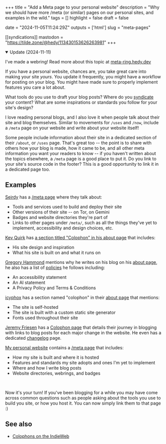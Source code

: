 +++
title = "Add a Meta page to your personal website"
description = "Why we should have more /meta (or similar) pages on our personal sites, and examples in the wild."
tags = []
highlight = false
draft = false

date = "2024-11-05T11:24:29Z"
outputs = ['html']
slug = "meta-pages"

[[syndications]]
mastodon = "https://tilde.zone/@hedy/113430153626263981"
+++

<details open=""><summary>Update (2024-11-11)</summary>

I've made a webring! Read more about this topic at
[meta-ring.hedy.dev](https://meta-ring.hedy.dev/)

</details>

If you have a personal website, chances are, you take great care into making your site *yours*. You update it frequently, you might have a workflow for posting on your blog. You might have made sure to properly implement features you care a lot about.

What tools do you use to draft your blog posts? Where do you [syndicate](https://indieweb.org/POSSE) your content? What are some inspirations or standards you follow for your site's design?

I love reading personal blogs, and I also love it when people talk about their site and blog themselves. Similar to movements for `/uses` and `/now`, include a `/meta` page on your website and write about your website itself!

Some people include information about their site in a dedicated section of their `/about`, or `/uses` page. That's great too -- the point is to share with others how your blog is made, how it came to be, and all other meta information you want your readers to know -- if you haven't written about the topics elsewhere, a `/meta` page is a good place to put it. Do you link to your site's source code in the footer? This is a good opportunity to link it in a dedicated page too.

## Examples

[Seirdy](https://seirdy.one/) has a [/meta page](https://seirdy.one/meta/) where they talk about:
- Tools and services used to build and deploy their site
- Other versions of their site -- on Tor, on Gemini
- Badges and website directories they're part of
- Links to other pages under `/meta/`, such as all the things they've yet to implement, accessibility and design choices, etc.

[Kev Quirk](https://kevquirk.com/) has [a section titled "Colophon" in his about page](https://kevquirk.com/about#2) that includes:
- His site design and inspiration
- What his site is built on and what it runs on

[Gregory Hammond](https://gregoryhammond.ca/) mentions why he writes on his blog on his [about page](https://gregoryhammond.ca/about/), he also has a list of [policies](https://gregoryhammond.ca/policies/) he follows including:
- An accessibility statement
- An AI statement
- A Privacy Policy and Terms & Conditions

[icyphox](https://anirudh.fi/) has a section named "colophon" in their [about page](https://anirudh.fi/about/) that mentions:
- The site is self-hosted
- The site is built with a custom static site generator
- Fonts used throughout their site

[Jeremy Friesen](https://takeonrules.com/) has a [Colophon page](https://takeonrules.com/about/colophon/) that details their journey in blogging with links to blog posts for each major change in the website. He even has a dedicated [changelog](https://takeonrules.com/site-map/changelog/) page.

[My personal website](https://home.hedy.dev/) contains a [/meta page](https://home.hedy.dev/meta/) that includes:
- How my site is built and where it is hosted
- Features and standards my site adopts and ones I'm yet to implement
- Where and how I write blog posts
- Website directories, webrings, and badges

<br />

Now it's your turn! If you've been blogging for a while you may have come across common questions such as people asking about the tools you use to build you site, or how you host it. You can now simply link them to that page :)

## See also

- [Colophons on the IndieWeb](https://indieweb.org/colophon)

